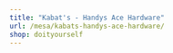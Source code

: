 ```yaml
---
title: "Kabat's - Handys Ace Hardware"
url: /mesa/kabats-handys-ace-hardware/
shop: doityourself
---
```

